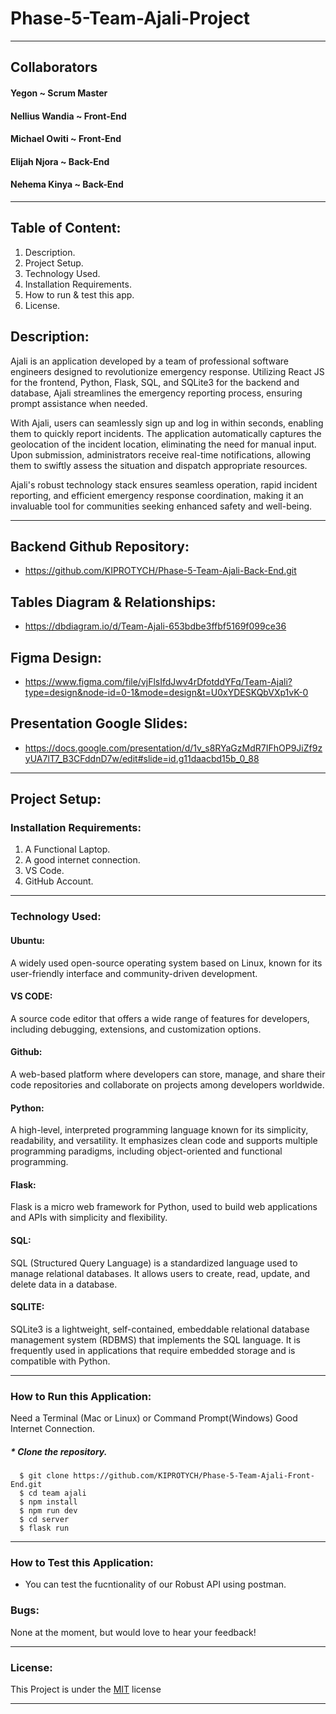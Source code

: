 # Phase-5-Team-Ajali-Project

---
## Collaborators
#### Yegon ~ Scrum Master
#### Nellius Wandia ~ Front-End
#### Michael Owiti ~ Front-End
#### Elijah Njora ~ Back-End
#### Nehema Kinya ~ Back-End
---

## Table of Content:

1. Description.
2. Project Setup.
4. Technology Used.
5. Installation Requirements.
6. How to run & test this app.
7. License.

## Description:
Ajali is an application developed by a team of professional software engineers designed to revolutionize emergency response. Utilizing React JS for the frontend, Python, Flask, SQL, and SQLite3 for the backend and database, Ajali streamlines the emergency reporting process, ensuring prompt assistance when needed.

With Ajali, users can seamlessly sign up and log in within seconds, enabling them to quickly report incidents. The application automatically captures the geolocation of the incident location, eliminating the need for manual input. Upon submission, administrators receive real-time notifications, allowing them to swiftly assess the situation and dispatch appropriate resources.

Ajali's robust technology stack ensures seamless operation, rapid incident reporting, and efficient emergency response coordination, making it an invaluable tool for communities seeking enhanced safety and well-being.

---

## Backend Github Repository:
* https://github.com/KIPROTYCH/Phase-5-Team-Ajali-Back-End.git

## Tables Diagram & Relationships:
* https://dbdiagram.io/d/Team-Ajali-653bdbe3ffbf5169f099ce36

## Figma Design:
* https://www.figma.com/file/vjFlsIfdJwv4rDfotddYFq/Team-Ajali?type=design&node-id=0-1&mode=design&t=U0xYDESKQbVXp1vK-0

## Presentation Google Slides:
* https://docs.google.com/presentation/d/1v_s8RYaGzMdR7IFhOP9JiZf9zyUA7lT7_B3CFddnD7w/edit#slide=id.g11daacbd15b_0_88
---

## Project Setup:

### Installation Requirements:
1. A Functional Laptop.
2. A good internet connection.
3. VS Code.
4. GitHub Account.

---

### Technology Used:

#### Ubuntu:
A widely used open-source operating system based on Linux, known for its user-friendly interface and community-driven development.

#### VS CODE:
A source code editor that offers a wide range of features for developers, including debugging, extensions, and customization options.

#### Github:
A web-based platform where developers can store, manage, and share their code repositories and collaborate on projects among developers worldwide.

#### Python:
A high-level, interpreted programming language known for its simplicity, readability, and versatility. It emphasizes clean code and supports multiple programming paradigms, including object-oriented and functional programming.

#### Flask:
Flask is a micro web framework for Python, used to build web applications and APIs with simplicity and flexibility.

#### SQL:
SQL (Structured Query Language) is a standardized language used to manage relational databases. It allows users to create, read, update, and delete data in a database. 

#### SQLITE:
SQLite3 is a lightweight, self-contained, embeddable relational database management system (RDBMS) that implements the SQL language. It is frequently used in applications that require embedded storage and is compatible with Python.

---

### How to Run this Application:
Need a Terminal (Mac or Linux) or Command Prompt(Windows)
Good Internet Connection.

##### * Clone the repository.

      $ git clone https://github.com/KIPROTYCH/Phase-5-Team-Ajali-Front-End.git
      $ cd team ajali
      $ npm install
      $ npm run dev
      $ cd server
      $ flask run

---
### How to Test this Application:
* You can test the fucntionality of our Robust API using postman.


### Bugs:

None at the moment, but would love to hear your feedback!

---

### License:
This Project is under the [MIT](License) license

---